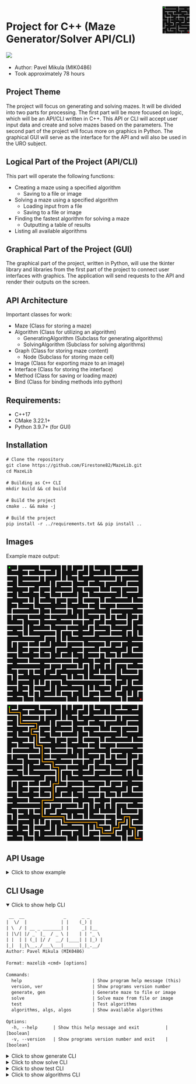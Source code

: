 <img width="15%" src="assets/icon.png" align="right" alt="Icon">

# Project for C++ (Maze Generator/Solver API/CLI) 

<a href="https://github.com/Firestone82/MazeLib/actions/workflows/cmake.yml"><img src="https://github.com/Firestone82/MazeLib/actions/workflows/cmake.yml/badge.svg"></a>

- Author: Pavel Mikula (MIK0486)
- Took approximately 78 hours

## Project Theme
The project will focus on generating and solving mazes. It will be divided into two parts for processing. 
The first part will be more focused on logic, which will be an API/CLI written in C++. 
This API or CLI will accept user input data and create and solve mazes based on the parameters. 
The second part of the project will focus more on graphics in Python. 
The graphical GUI will serve as the interface for the API and will also be used in the URO subject.

## Logical Part of the Project (API/CLI)
This part will operate the following functions:
 - Creating a maze using a specified algorithm
   - Saving to a file or image
 - Solving a maze using a specified algorithm
   - Loading input from a file
   - Saving to a file or image
 - Finding the fastest algorithm for solving a maze
   - Outputting a table of results
 - Listing all available algorithms

## Graphical Part of the Project (GUI)
The graphical part of the project, written in Python, will use the tkinter library and 
libraries from the first part of the project to connect user interfaces with graphics. 
The application will send requests to the API and render their outputs on the screen.

## API Architecture
Important classes for work:
 - Maze (Class for storing a maze)
 - Algorithm (Class for utilizing an algorithm)
   - GeneratingAlgorithm (Subclass for generating algorithms)
   - SolvingAlgorithm (Subclass for solving algorithms)
 - Graph (Class for storing maze content)
   - Node (Subclass for storing maze cell)
 - Image (Class for exporting maze to an image)
 - Interface (Class for storing the interface)
 - Method (Class for saving or loading maze)
 - Bind (Class for binding methods into python)

## Requirements:
- C++17
- CMake 3.22.1+
- Python 3.9.7+ (for GUI)

## Installation
```shell
# Clone the repository
git clone https://github.com/Firestone82/MazeLib.git
cd MazeLib

# Building as C++ CLI
mkdir build && cd build

# Build the project
cmake .. && make -j

# Build the project
pip install -r ../requirements.txt && pip install ..
```

## Images
Example maze output:

<p>
    <img src="assets/maze.png" alt="Not Solved Maze Image"> 
    &nbsp;
    &nbsp;
    &nbsp;
    <img src="assets/mazeSolved.png" alt="Solved Maze Image"> 
</p>

## API Usage
<details>
<summary>Click to show example </summary>

```cpp
void example() {

    // Creation of a maze
    MazeBuilder builder = KruskalAlgorithm(time(nullptr)).generate(10, 10);
    builder.setPathWidth(30);
    builder.setWallWidth(3);

    // Building the maze
    Maze maze = builder.build();

    // Exporting the maze to a file
    TextFileSavingMethod().save(maze, "maze.txt");

    // Exporting the maze to an image
    ImageSavingMethod().save(maze, "maze.png");

    // --------------------------------

    // Loading a maze from a file
    Expected<MazeBuilder> loaded = TextFileLoadingMethod().load("maze.txt");

    // Checking for errors
    if (loaded.hasError()) {
        cout << "Error: " << loaded.error() << endl;
        return;
    } else {
        builder = loaded.value();
        maze = builder.build();
    }

    // Solving the maze
    MazePath path = DepthFirstSearchAlgorithm().solve(maze);

    // Exporting the maze to a file with the path
    TextFileSavingMethod().save(maze, "mazePath.txt", path);

    // Exporting the maze to an image with the path
    ImageSavingMethod().save(maze, "mazePath.png", path);
}
```
</details>

## CLI Usage
<details open>
<summary>Click to show help CLI</summary>

```
 __  __               _      _ _
|  \/  |             | |    (_) |
| \  / | __ _ _______| |     _| |__
| |\/| |/ _` |_  / _ \ |    | | '_ \
| |  | | (_| |/ /  __/ |____| | |_) |
|_|  |_|\__,_/___\___|______|_|_.__/
Author: Pavel Mikula (MIK0486)

Format: mazelib <cmd> [options]

Commands:
  help                           | Show program help message (this)
  version, ver                   | Show programs version number
  generate, gen                  | Generate maze to file or image
  solve                          | Solve maze from file or image
  test                           | Test algorithms
  algorithms, algs, algos        | Show available algorithms

Options:
  -h, --help      | Show this help message and exit          | [boolean]
  -v, --version   | Show programs version number and exit    | [boolean]
```
</details>

<details>
<summary>Click to show generate CLI</summary>

```
Command: mazelib generate [options]

Options:
  -w, --width           | Width of maze                                     REQUIRED | [int]
  -h, --height          | Height of maze                                    REQUIRED | [int]
  -a, --algorithm       | Algorithm to generate maze                        REQUIRED | [string]
  -se, --seed           | Seed of the maze                                           | [double]
  -s, --start           | Start position of maze                                     | [int] [int]
  -e, --end             | End position of maze                                       | [int] [int]
  -pw, --pathWidth      | Width of the path between walls                            | [int]
  -ww, --wallWidth      | Width of wall between paths                                | [int]
  -f, --file            | Path to the file, where maze will be saved                 | [string]
  -i, --image           | Path to the image, where maze will be saved                | [string]
```
</details>

<details>
<summary>Click to show solve CLI</summary>

```
Command: mazelib solve [options]

Options:
  -fi, --fileIn         | Path to the input file of maze                    REQUIRED | [string]
  -a, --algorithm       | Algorithm to solve maze                           REQUIRED | [string]
  -s, --start           | Start position of maze                                     | [int] [int]
  -e, --end             | End position of maze                                       | [int] [int]
  -fo, --fileOut        | Path to the file, where maze will be saved                 | [string]
  -i, --image           | Path to the image, where maze will be saved                | [string]
```
</details>

<details>
<summary>Click to show test CLI</summary>

```
Command: mazelib test [options]

Options:
  -fi, --fileIn         | Path to the file, from which maze will be loaded  REQUIRED | [string]
  -a, --algorithm       | Algorithms to test, separated by commas                    | [string]
  -fo, --fileOut        | Path to the file, where maze will be saved                 | [string]
  -t, --table           | Output results printed in table                            |
```
</details>

<details>
<summary>Click to show algorithms CLI</summary>

```
Command: mazelib algorithms

Options:
  -o, --order           | Order of algorithms                                        | [string]
  -t, --type            | Type of algorithms                                         | [string]
  -d, --description     | Hide description of algorithms                             |
```
</details>
